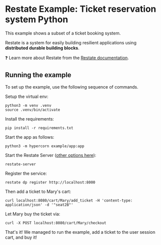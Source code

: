 # Restate Example: Ticket reservation system Python

This example shows a subset of a ticket booking system.

Restate is a system for easily building resilient applications using **distributed durable building blocks**.

❓ Learn more about Restate from the [Restate documentation](https://docs.restate.dev).

## Running the example

To set up the example, use the following sequence of commands.

Setup the virtual env:

```shell
python3 -m venv .venv
source .venv/bin/activate
```

Install the requirements:

```shell
pip install -r requirements.txt
```

Start the app as follows:

```shell
python3 -m hypercorn example/app:app
```

Start the Restate Server ([other options here]()):

```shell
restate-server
```

Register the service:

```shell
restate dp register http://localhost:8000
```

Then add a ticket to Mary's cart:

```shell
curl localhost:8080/cart/Mary/add_ticket -H 'content-type: application/json' -d '"seat2B"'
```

Let Mary buy the ticket via:
```shell
curl -X POST localhost:8080/cart/Mary/checkout
```

That's it! We managed to run the example, add a ticket to the user session cart, and buy it!
